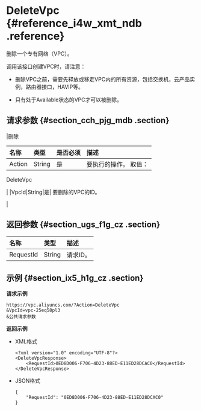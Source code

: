 # DeleteVpc {#reference_i4w_xmt_ndb .reference}

删除一个专有网络（VPC）。

调用该接口创建VPC时，请注意：

-   删除VPC之前，需要先释放或移走VPC内的所有资源，包括交换机，云产品实例，路由器接口，HAVIP等。

-   只有处于Available状态的VPC才可以被删除。


## 请求参数 {#section_cch_pjg_mdb .section}

|删除

名称|类型|是否必须|描述|
|:-----|:-|:---|:-|
|Action|String|是| 要执行的操作。 取值：

 DeleteVpc

 |
|VpcId|String|是| 要删除的VPC的ID。

 |

## 返回参数 {#section_ugs_f1g_cz .section}

|名称|类型|描述|
|:-|:-|:-|
|RequestId|String|请求ID。|

## 示例 {#section_ix5_h1g_cz .section}

**请求示例**

``` {#createVPCpub}
https://vpc.aliyuncs.com/?Action=DeleteVpc
&VpcId=vpc-25eq58pl3
&公共请求参数
```

**返回示例**

-   XML格式

    ```
    <?xml version="1.0" encoding="UTF-8"?>
    <DeleteVpcResponse>
        <RequestId>0ED8D006-F706-4D23-88ED-E11ED28DCAC0</RequestId>
    </DeleteVpcResponse>
    ```

-   JSON格式

    ```
    { 
        "RequestId": "0ED8D006-F706-4D23-88ED-E11ED28DCAC0"
    }
    ```


